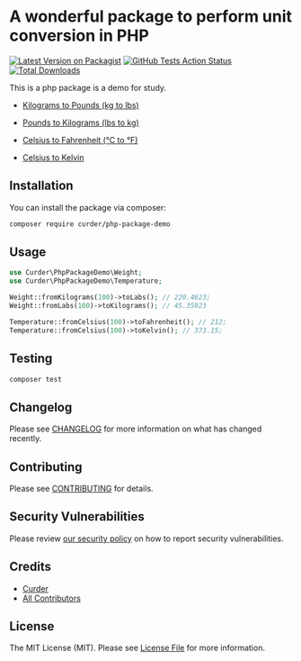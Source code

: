 # A wonderful package to perform unit conversion in PHP

[![Latest Version on Packagist](https://img.shields.io/packagist/v/curder/php-package-demo.svg?style=flat-square)](https://packagist.org/packages/curder/php-package-demo)
[![GitHub Tests Action Status](https://img.shields.io/github/workflow/status/curder/php-package-demo/Tests?label=tests)](https://github.com/curder/php-package-demo/actions?query=workflow%3ATests+branch%3Amaster)
[![Total Downloads](https://img.shields.io/packagist/dt/curder/php-package-demo.svg?style=flat-square)](https://packagist.org/packages/curder/php-package-demo)


This is a php package is a demo for study.

- [Kilograms to Pounds (kg to lbs)](https://www.metric-conversions.org/weight/kilograms-to-pounds.htm)
- [Pounds to Kilograms (lbs to kg)](https://www.metric-conversions.org/weight/pounds-to-kilograms.htm)

- [Celsius to Fahrenheit (°C to °F)](https://www.metric-conversions.org/temperature/celsius-to-fahrenheit.htm)
- [Celsius to Kelvin](https://www.metric-conversions.org/temperature/celsius-to-kelvin.htm)

## Installation

You can install the package via composer:

```bash 
composer require curder/php-package-demo
```

## Usage

```php
use Curder\PhpPackageDemo\Weight;
use Curder\PhpPackageDemo\Temperature;

Weight::fromKilograms(100)->toLabs(); // 220.4623;
Weight::fromLabs(100)->toKilograms(); // 45.35923

Temperature::fromCelsius(100)->toFahrenheit(); // 212;
Temperature::fromCelsius(100)->toKelvin(); // 373.15; 
```

## Testing

```bash
composer test
```

## Changelog

Please see [CHANGELOG](CHANGELOG.md) for more information on what has changed recently.

## Contributing

Please see [CONTRIBUTING](.github/CONTRIBUTING.md) for details.

## Security Vulnerabilities

Please review [our security policy](../../security/policy) on how to report security vulnerabilities.

## Credits

- [Curder](https://github.com/curder)
- [All Contributors](../../contributors)

## License

The MIT License (MIT). Please see [License File](LICENSE.md) for more information.
